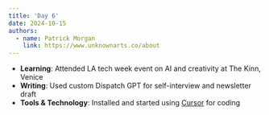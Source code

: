 ```yaml
---
title: 'Day 6'
date: 2024-10-15
authors:
  - name: Patrick Morgan
    link: https://www.unknownarts.co/about
---
```


- **Learning**: Attended LA tech week event on AI and creativity at The Kinn, Venice
- **Writing**: Used custom Dispatch GPT for self-interview and newsletter draft
- **Tools & Technology**: Installed and started using [Cursor](https://cursor.com/) for coding